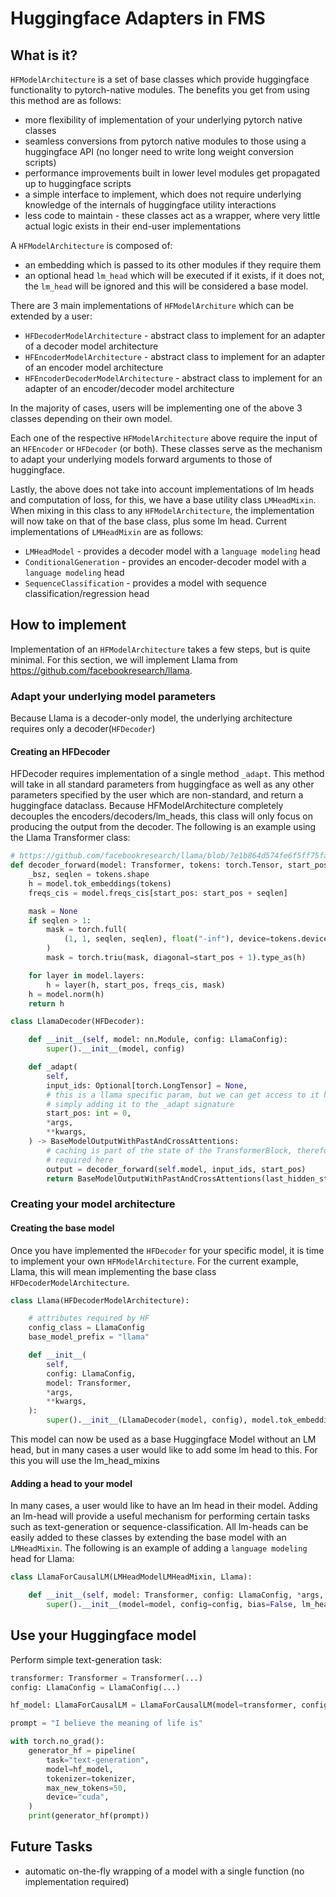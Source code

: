 # Huggingface Adapters in FMS

## What is it?

`HFModelArchitecture` is a set of base classes which provide huggingface functionality to pytorch-native modules. The benefits you get from using this method are as follows:

- more flexibility of implementation of your underlying pytorch native classes
- seamless conversions from pytorch native modules to those using a huggingface API (no longer need to write long weight conversion scripts)
- performance improvements built in lower level modules get propagated up to huggingface scripts
- a simple interface to implement, which does not require underlying knowledge of the internals of huggingface utility interactions
- less code to maintain - these classes act as a wrapper, where very little actual logic exists in their end-user implementations

A `HFModelArchitecture` is composed of:

- an embedding which is passed to its other modules if they require them
- an optional head `lm_head` which will be executed if it exists, if it does not, the `lm_head` will be ignored and this will be considered a base model.

There are 3 main implementations of `HFModelArchiture` which can be extended by a user:

- `HFDecoderModelArchitecture` - abstract class to implement for an adapter of a decoder model architecture
- `HFEncoderModelArchitecture` - abstract class to implement for an adapter of an encoder model architecture
- `HFEncoderDecoderModelArchitecture` - abstract class to implement for an adapter of an encoder/decoder model architecture

In the majority of cases, users will be implementing one of the above 3 classes depending on their own model.

Each one of the respective `HFModelArchitecture` above require the input of an `HFEncoder` or `HFDecoder` (or both). These classes serve as the mechanism to adapt your underlying models forward arguments to those of huggingface.

Lastly, the above does not take into account implementations of lm heads and computation of loss, for this, we have a base utility class `LMHeadMixin`. When mixing in this class to any `HFModelArchitecture`, the implementation will now take on that of the base class, plus some lm head. Current implementations of `LMHeadMixin` are as follows:

- `LMHeadModel` - provides a decoder model with a `language modeling` head
- `ConditionalGeneration` - provides an encoder-decoder model with a `language modeling` head
- `SequenceClassification` - provides a model with sequence classification/regression head

## How to implement

Implementation of an `HFModelArchitecture` takes a few steps, but is quite minimal. For this section, we will implement Llama from https://github.com/facebookresearch/llama.

### Adapt your underlying model parameters

Because Llama is a decoder-only model, the underlying architecture requires only a decoder(`HFDecoder`)

#### Creating an HFDecoder

HFDecoder requires implementation of a single method `_adapt`. This method will take in all standard parameters from huggingface as well as any other parameters specified by the user which are non-standard, and return a huggingface dataclass. Because HFModelArchitecture completely decouples the encoders/decoders/lm_heads, this class will only focus on producing the output from the decoder. The following is an example using the Llama Transformer class:

```python
# https://github.com/facebookresearch/llama/blob/7e1b864d574fe6f5ff75fa1d028feb269f7152d2/llama/model.py#L457
def decoder_forward(model: Transformer, tokens: torch.Tensor, start_pos: int):
    _bsz, seqlen = tokens.shape
    h = model.tok_embeddings(tokens)
    freqs_cis = model.freqs_cis[start_pos: start_pos + seqlen]

    mask = None
    if seqlen > 1:
        mask = torch.full(
            (1, 1, seqlen, seqlen), float("-inf"), device=tokens.device
        )
        mask = torch.triu(mask, diagonal=start_pos + 1).type_as(h)

    for layer in model.layers:
        h = layer(h, start_pos, freqs_cis, mask)
    h = model.norm(h)
    return h

class LlamaDecoder(HFDecoder):

    def __init__(self, model: nn.Module, config: LlamaConfig):
        super().__init__(model, config)

    def _adapt(
        self,
        input_ids: Optional[torch.LongTensor] = None,
        # this is a llama specific param, but we can get access to it here by
        # simply adding it to the _adapt signature
        start_pos: int = 0,
        *args,
        **kwargs,
    ) -> BaseModelOutputWithPastAndCrossAttentions:
        # caching is part of the state of the TransformerBlock, therefore not
        # required here
        output = decoder_forward(self.model, input_ids, start_pos)
        return BaseModelOutputWithPastAndCrossAttentions(last_hidden_state=output)
```

### Creating your model architecture

#### Creating the base model

Once you have implemented the `HFDecoder` for your specific model, it is time to implement your own `HFModelArchitecture`. For the current example, Llama, this will mean implementing the base class `HFDecoderModelArchitecture`.

```python
class Llama(HFDecoderModelArchitecture):

    # attributes required by HF
    config_class = LlamaConfig
    base_model_prefix = "llama"

    def __init__(
        self,
        config: LlamaConfig,
        model: Transformer,
        *args,
        **kwargs,
    ):
        super().__init__(LlamaDecoder(model, config), model.tok_embeddings, config, *args, **kwargs)
```

This model can now be used as a base Huggingface Model without an LM head, but in many cases a user would like to add some lm head to this. For this you will use the lm_head_mixins

#### Adding a head to your model

In many cases, a user would like to have an lm head in their model. Adding an lm-head will provide a useful mechanism for performing certain tasks such as text-generation or sequence-classification. All lm-heads can be easily added to these classes by extending the base model with an `LMHeadMixin`. The following is an example of adding a `language modeling` head for Llama:

```python
class LlamaForCausalLM(LMHeadModelLMHeadMixin, Llama):

    def __init__(self, model: Transformer, config: LlamaConfig, *args, **kwargs):
        super().__init__(model=model, config=config, bias=False, lm_head=model.output, *args, **kwargs)
```

## Use your Huggingface model

Perform simple text-generation task:

```python
transformer: Transformer = Transformer(...)
config: LlamaConfig = LlamaConfig(...)

hf_model: LlamaForCausalLM = LlamaForCausalLM(model=transformer, config=config)

prompt = "I believe the meaning of life is"

with torch.no_grad():
    generator_hf = pipeline(
        task="text-generation",
        model=hf_model,
        tokenizer=tokenizer,
        max_new_tokens=50,
        device="cuda",
    )
    print(generator_hf(prompt))
```

## Future Tasks

- automatic on-the-fly wrapping of a model with a single function (no implementation required)